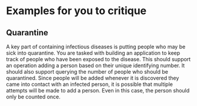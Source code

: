 # Examples for you to critique

## Quarantine

A key part of containing infectious diseases is putting people who may be sick into quarantine. You are tasked with building an application to keep track of people who have been exposed to the disease. This should support an operation adding a person based on their unique identifying number. It should also support querying the number of people who should be quarantined. Since people will be added whenever it is discovered they came into contact with an infected person, it is possible that multiple attempts will be made to add a person. Even in this case, the person should only be counted once. 

